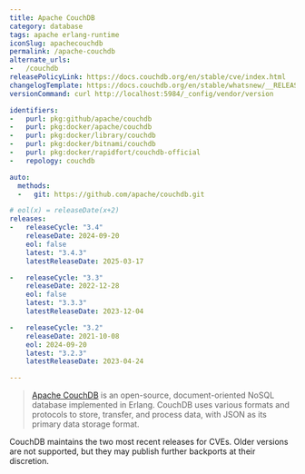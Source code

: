 ```yaml
---
title: Apache CouchDB
category: database
tags: apache erlang-runtime
iconSlug: apachecouchdb
permalink: /apache-couchdb
alternate_urls:
-   /couchdb
releasePolicyLink: https://docs.couchdb.org/en/stable/cve/index.html
changelogTemplate: https://docs.couchdb.org/en/stable/whatsnew/__RELEASE_CYCLE__.html
versionCommand: curl http://localhost:5984/_config/vendor/version

identifiers:
-   purl: pkg:github/apache/couchdb
-   purl: pkg:docker/apache/couchdb
-   purl: pkg:docker/library/couchdb
-   purl: pkg:docker/bitnami/couchdb
-   purl: pkg:docker/rapidfort/couchdb-official
-   repology: couchdb

auto:
  methods:
  -   git: https://github.com/apache/couchdb.git

# eol(x) = releaseDate(x+2)
releases:
-   releaseCycle: "3.4"
    releaseDate: 2024-09-20
    eol: false
    latest: "3.4.3"
    latestReleaseDate: 2025-03-17

-   releaseCycle: "3.3"
    releaseDate: 2022-12-28
    eol: false
    latest: "3.3.3"
    latestReleaseDate: 2023-12-04

-   releaseCycle: "3.2"
    releaseDate: 2021-10-08
    eol: 2024-09-20
    latest: "3.2.3"
    latestReleaseDate: 2023-04-24

---
```


> [Apache CouchDB](https://couchdb.apache.org/) is an open-source, document-oriented NoSQL database implemented
> in Erlang. CouchDB uses various formats and protocols to store, transfer, and
> process data, with JSON as its primary data storage format.

CouchDB maintains the two most recent releases for CVEs. Older versions are
not supported, but they may publish further backports at their discretion.
